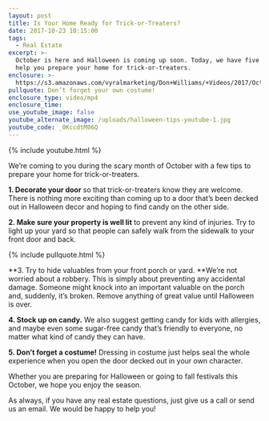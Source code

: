 ```yaml
---
layout: post
title: Is Your Home Ready for Trick-or-Treaters?
date: 2017-10-23 10:15:00
tags:
  - Real Estate
excerpt: >-
  October is here and Halloween is coming up soon. Today, we have five tips to
  help you prepare your home for trick-or-treaters.
enclosure: >-
  https://s3.amazonaws.com/vyralmarketing/Don+Williams/+Videos/2017/October/Don+Williams+Group-+Is+Your+Home+Ready+for+Trick-or-Treaters%253F.mp4
pullquote: Don’t forget your own costume!
enclosure_type: video/mp4
enclosure_time:
use_youtube_image: false
youtube_alternate_image: /uploads/halloween-tips-youtube-1.jpg
youtube_code: _0KccdtM06Q
---
```



{% include youtube.html %}

We’re coming to you during the scary month of October with a few tips to prepare your home for trick-or-treaters.

**1. Decorate your door** so that trick-or-treaters know they are welcome. There is nothing more exciting than coming up to a door that’s been decked out in Halloween decor and hoping to find candy on the other side.

**2. Make sure your property is well lit** to prevent any kind of injuries. Try to light up your yard so that people can safely walk from the sidewalk to your front door and back.

{% include pullquote.html %}

**3. Try to hide valuables from your front porch or yard.&nbsp;**We’re not worried about a robbery. This is simply about preventing any accidental damage. Someone might knock into an important valuable on the porch and, suddenly, it’s broken. Remove anything of great value until Halloween is over.

**4. Stock up on candy.** We also suggest getting candy for kids with allergies, and maybe even some sugar-free candy that’s friendly to everyone, no matter what kind of candy they can have.

**5. Don’t forget a costume!** Dressing in costume just helps seal the whole experience when you open the door decked out in your own character.

Whether you are preparing for Halloween or going to fall festivals this October, we hope you enjoy the season.

As always, if you have any real estate questions, just give us a call or send us an email. We would be happy to help you!